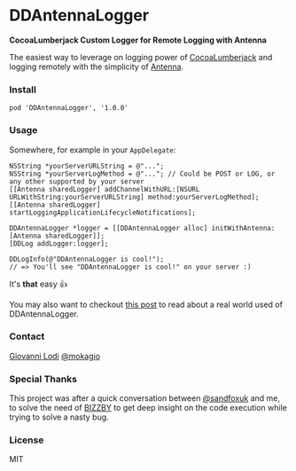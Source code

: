 # DDAntennaLogger

**CocoaLumberjack Custom Logger for Remote Logging with Antenna**

The easiest way to leverage on logging power of [CocoaLumberjack](https://github.com/CocoaLumberjack/CocoaLumberjack) and logging remotely with the simplicity of [Antenna](https://github.com/mattt/Antenna).

### Install

```
pod 'DDAntennaLogger', '1.0.0'
```

### Usage

Somewhere, for example in your `AppDelegate`:

```objc
NSString *yourServerURLString = @"...";
NSString *yourServerLogMethod = @"..."; // Could be POST or LOG, or any other supported by your server
[[Antenna sharedLogger] addChannelWithURL:[NSURL URLWithString:yourServerURLString] method:yourServerLogMethod];
[[Antenna sharedLogger] startLoggingApplicationLifecycleNotifications];

DDAntennaLogger *logger = [[DDAntennaLogger alloc] initWithAntenna:[Antenna sharedLogger]];
[DDLog addLogger:logger];

DDLogInfo(@"DDAntennaLogger is cool!");
// => You'll see "DDAntennaLogger is cool!" on your server :)
```

It's **that** easy 👍

You may also want to checkout [this post](http://marius.me.uk/blog/2015/04/remote-logging-using-cocoalumberjack-antenna-ddantennalogger/) to read about a real world used of DDAntennaLogger.

### Contact

[Giovanni Lodi](http://giovannilodi.com) [@mokagio](https://twitter.com/mokagio)

### Special Thanks

This project was after a quick conversation between [@sandfoxuk](http://twitter.com/sandfoxuk) and me, to solve the need of [BIZZBY](https://github.com/Bizzby) to get deep insight on the code execution while trying to solve a nasty bug.

### License

MIT

